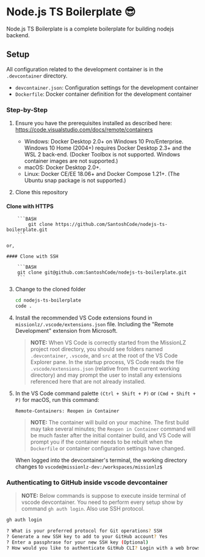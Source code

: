 # Node.js TS Boilerplate 😎

Node.js TS Boilerplate is a complete boilerplate for building nodejs backend.

## Setup

All configuration related to the development container is in the `.devcontainer` directory.

- `devcontainer.json`: Configuration settings for the development container
- `Dockerfile`: Docker container definition for the development container

### Step-by-Step

1. Ensure you have the prerequisites installed as described here: <https://code.visualstudio.com/docs/remote/containers>

    - Windows: Docker Desktop 2.0+ on Windows 10 Pro/Enterprise. Windows 10 Home (2004+) requires Docker Desktop 2.3+ and the WSL 2 back-end. (Docker Toolbox is not supported. Windows container images are not supported.)
    - macOS: Docker Desktop 2.0+.
    - Linux: Docker CE/EE 18.06+ and Docker Compose 1.21+. (The Ubuntu snap package is not supported.)

2. Clone this repository

#### Clone with HTTPS

        ```BASH
            git clone https://github.com/SantoshCode/nodejs-ts-boilerplate.git
        ```

    or,

    #### Clone with SSH

        ```BASH
        git clone git@github.com:SantoshCode/nodejs-ts-boilerplate.git
        ```

3. Change to the cloned folder

    ```BASH
    cd nodejs-ts-boilerplate
    code .
    ```

4. Install the recommended VS Code extensions found in `missionlz/.vscode/extensions.json` file. Including the "Remote Development" extension from Microsoft.

   > **NOTE:** When VS Code is correctly started from the MissionLZ project root directory, you should see folders named `.devcontainer`, `.vscode`, and `src` at the root of the VS Code Explorer pane. In the startup process, VS Code reads the file `.vscode/extensions.json` (relative from the current working directory) and may prompt the user to install any extensions referenced here that are not already installed.

5. In the VS Code command palette `(Ctrl + Shift + P)` or `(Cmd + Shift + P)` for macOS, run this command:

    ```VSCODE
    Remote-Containers: Reopen in Container
    ```

    > **NOTE:** The container will build on your machine. The first build may take several minutes; the `Reopen in Container` command will be much faster after the initial container build, and VS Code will prompt you if the container needs to be rebuilt when the `Dockerfile` or container configuration settings have changed.

    When logged into the devcontainer's terminal, the working directory changes to `vscode@missionlz-dev:/workspaces/missionlz$`

### Authenticating to GitHub inside vscode devcontainer

> **NOTE:** Below commands is suppose to execute inside terminal of vscode devcontainer. You need to perform every setup show by command `gh auth login`. Also use SSH protocol.

```BASH
gh auth login

? What is your preferred protocol for Git operations? SSH
? Generate a new SSH key to add to your GitHub account? Yes
? Enter a passphrase for your new SSH key (Optional)
? How would you like to authenticate GitHub CLI? Login with a web browser
```
